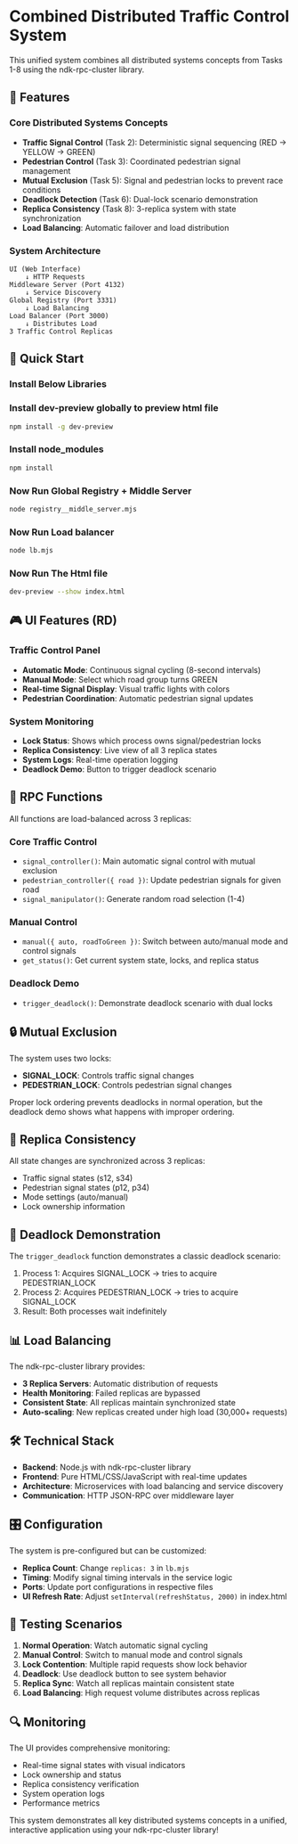 # Combined Distributed Traffic Control System

This unified system combines all distributed systems concepts from Tasks 1-8 using the ndk-rpc-cluster library.

## 🎯 Features

### Core Distributed Systems Concepts

- **Traffic Signal Control** (Task 2): Deterministic signal sequencing (RED → YELLOW → GREEN)
- **Pedestrian Control** (Task 3): Coordinated pedestrian signal management
- **Mutual Exclusion** (Task 5): Signal and pedestrian locks to prevent race conditions
- **Deadlock Detection** (Task 6): Dual-lock scenario demonstration
- **Replica Consistency** (Task 8): 3-replica system with state synchronization
- **Load Balancing**: Automatic failover and load distribution

### System Architecture

```
UI (Web Interface)
    ↓ HTTP Requests
Middleware Server (Port 4132)
    ↓ Service Discovery
Global Registry (Port 3331)
    ↓ Load Balancing
Load Balancer (Port 3000)
    ↓ Distributes Load
3 Traffic Control Replicas
```

## 🚀 Quick Start

### Install Below Libraries

### Install dev-preview globally to preview html file

```bash
npm install -g dev-preview
```

### Install node_modules

```bash
npm install
```

### Now Run Global Registry + Middle Server

```bash
node registry__middle_server.mjs
```

### Now Run Load balancer

```bash
node lb.mjs
```

### Now Run The Html file

```bash
dev-preview --show index.html
```

## 🎮 UI Features (RD)

### Traffic Control Panel

- **Automatic Mode**: Continuous signal cycling (8-second intervals)
- **Manual Mode**: Select which road group turns GREEN
- **Real-time Signal Display**: Visual traffic lights with colors
- **Pedestrian Coordination**: Automatic pedestrian signal updates

### System Monitoring

- **Lock Status**: Shows which process owns signal/pedestrian locks
- **Replica Consistency**: Live view of all 3 replica states
- **System Logs**: Real-time operation logging
- **Deadlock Demo**: Button to trigger deadlock scenario

## 🔧 RPC Functions

All functions are load-balanced across 3 replicas:

### Core Traffic Control

- `signal_controller()`: Main automatic signal control with mutual exclusion
- `pedestrian_controller({ road })`: Update pedestrian signals for given road
- `signal_manipulator()`: Generate random road selection (1-4)

### Manual Control

- `manual({ auto, roadToGreen })`: Switch between auto/manual mode and control signals
- `get_status()`: Get current system state, locks, and replica status

### Deadlock Demo

- `trigger_deadlock()`: Demonstrate deadlock scenario with dual locks

## 🔒 Mutual Exclusion

The system uses two locks:

- **SIGNAL_LOCK**: Controls traffic signal changes
- **PEDESTRIAN_LOCK**: Controls pedestrian signal changes

Proper lock ordering prevents deadlocks in normal operation, but the deadlock demo shows what happens with improper ordering.

## 🔄 Replica Consistency

All state changes are synchronized across 3 replicas:

- Traffic signal states (s12, s34)
- Pedestrian signal states (p12, p34)
- Mode settings (auto/manual)
- Lock ownership information

## 🚨 Deadlock Demonstration

The `trigger_deadlock` function demonstrates a classic deadlock scenario:

1. Process 1: Acquires SIGNAL_LOCK → tries to acquire PEDESTRIAN_LOCK
2. Process 2: Acquires PEDESTRIAN_LOCK → tries to acquire SIGNAL_LOCK
3. Result: Both processes wait indefinitely

## 📊 Load Balancing

The ndk-rpc-cluster library provides:

- **3 Replica Servers**: Automatic distribution of requests
- **Health Monitoring**: Failed replicas are bypassed
- **Consistent State**: All replicas maintain synchronized state
- **Auto-scaling**: New replicas created under high load (30,000+ requests)

## 🛠️ Technical Stack

- **Backend**: Node.js with ndk-rpc-cluster library
- **Frontend**: Pure HTML/CSS/JavaScript with real-time updates
- **Architecture**: Microservices with load balancing and service discovery
- **Communication**: HTTP JSON-RPC over middleware layer

## 🎛️ Configuration

The system is pre-configured but can be customized:

- **Replica Count**: Change `replicas: 3` in `lb.mjs`
- **Timing**: Modify signal timing intervals in the service logic
- **Ports**: Update port configurations in respective files
- **UI Refresh Rate**: Adjust `setInterval(refreshStatus, 2000)` in index.html

## 🧪 Testing Scenarios

1. **Normal Operation**: Watch automatic signal cycling
2. **Manual Control**: Switch to manual mode and control signals
3. **Lock Contention**: Multiple rapid requests show lock behavior
4. **Deadlock**: Use deadlock button to see system behavior
5. **Replica Sync**: Watch all replicas maintain consistent state
6. **Load Balancing**: High request volume distributes across replicas

## 🔍 Monitoring

The UI provides comprehensive monitoring:

- Real-time signal states with visual indicators
- Lock ownership and status
- Replica consistency verification
- System operation logs
- Performance metrics

This system demonstrates all key distributed systems concepts in a unified, interactive application using your ndk-rpc-cluster library!
